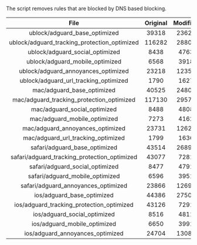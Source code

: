 The script removes rules that are blocked by DNS based blocking.


| File | Original | Modified |
|:----:|:-----:|:-----:|
| ublock/adguard_base_optimized | 39318 | 23625 |
| ublock/adguard_tracking_protection_optimized | 116282 | 28802 |
| ublock/adguard_social_optimized | 8438 | 4763 |
| ublock/adguard_mobile_optimized | 6568 | 3918 |
| ublock/adguard_annoyances_optimized | 23218 | 12352 |
| ublock/adguard_url_tracking_optimized | 1790 | 1627 |
| mac/adguard_base_optimized | 40525 | 24803 |
| mac/adguard_tracking_protection_optimized | 117130 | 29579 |
| mac/adguard_social_optimized | 8488 | 4808 |
| mac/adguard_mobile_optimized | 7273 | 4162 |
| mac/adguard_annoyances_optimized | 23731 | 12620 |
| mac/adguard_url_tracking_optimized | 1799 | 1636 |
| safari/adguard_base_optimized | 43514 | 26899 |
| safari/adguard_tracking_protection_optimized | 43077 | 7281 |
| safari/adguard_social_optimized | 8477 | 4791 |
| safari/adguard_mobile_optimized | 6596 | 3951 |
| safari/adguard_annoyances_optimized | 23866 | 12698 |
| ios/adguard_base_optimized | 44386 | 27504 |
| ios/adguard_tracking_protection_optimized | 43126 | 7291 |
| ios/adguard_social_optimized | 8516 | 4811 |
| ios/adguard_mobile_optimized | 6650 | 3991 |
| ios/adguard_annoyances_optimized | 24704 | 13086 |